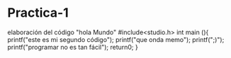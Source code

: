 # Practica-1
elaboración del código "hola Mundo"
 #include<studio.h>
 int main (){
  printf("este es mi segundo código");
    printf("que onda memo");
    printf(";)");
    printf("programar no es tan fácil");
      return0;
      }
